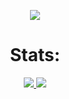 <p align="center">
  <a href="Blue">
    <img src="https://github-readme-stats.vercel.app/api?username=kamal710&show_icons=true&theme=gotham">
  </a>
</p>

<h1 align="center"> Stats: </h1>

<p align="center">
  <a href="My stats">
    <img src="https://github-readme-stats.vercel.app/api/top-langs/?username=kamal710&layout=compact&theme=gotham">
  </a>
  
  <a href="https://github.com/Ashutosh00710/github-readme-activity-graph">
    <img src="https://activity-graph.herokuapp.com/graph?username=/kamal710&theme=gotham&hide_border=true">
  </a>

<!-- <img id="gstats" src=""> -->
<!-- <img id="stats" src=""> -->
